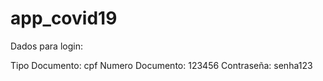 # app_covid19

Dados para login:

Tipo Documento: cpf
Numero Documento: 123456
Contraseña: senha123
